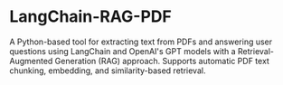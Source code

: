 # LangChain-RAG-PDF
A Python-based tool for extracting text from PDFs and answering user questions using LangChain and OpenAI's GPT models with a Retrieval-Augmented Generation (RAG) approach. Supports automatic PDF text chunking, embedding, and similarity-based retrieval.
